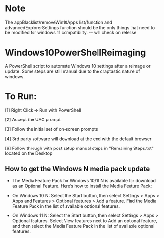 # Note
The appBlacklist/removeWin10Apps list/function and advancedExplorerSettings function should be the only things that need to be modified for windows 11 compatibilty. -- will check on release

# Windows10PowerShellReimaging
A PowerShell script to automate Windows 10 settings after a reimage or update. Some steps are still manual due to the craptastic nature of windows.

# To Run:

[1] Right Click -> Run with PowerShell

[2] Accept the UAC prompt

[3] Follow the initial set of on-screen prompts

[4] 3rd party software will download at the end with the default browser
  
[6] Follow through with post setup manual steps in "Remaining Steps.txt" located on the Desktop

## How to get the Windows N media pack update
- The Media Feature Pack for Windows 10/11 N is available for download as an Optional Feature. Here’s how to install the Media Feature Pack:

- On Windows 10 N: Select the Start button, then select Settings > Apps > Apps and Features > Optional features > Add a feature. Find the Media Feature Pack in the list of available optional features.

- On Windows 11 N: Select the Start button, then select Settings > Apps > Optional features. Select View features next to Add an optional feature, and then select the Media Feature Pack in the list of available optional features.
